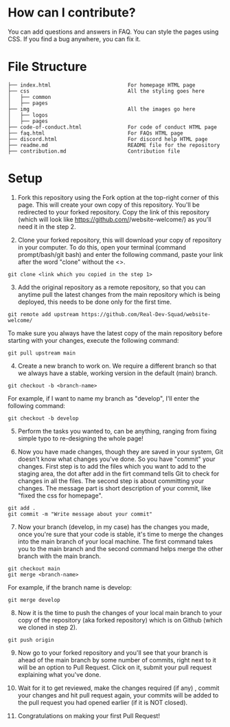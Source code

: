 # How can I contribute?

You can add questions and answers in FAQ.
You can style the pages using CSS.
If you find a bug anywhere, you can fix it.

# File Structure

```
├── index.html                         For homepage HTML page 
├── css                                All the styling goes here
│   ├── common
│   ├── pages
├── img                                All the images go here
│   ├── logos
│   ├── pages
├── code-of-conduct.html               For code of conduct HTML page
├── faq.html                           For FAQs HTML page
├── discord.html                       For discord help HTML page
├── readme.md                          README file for the repository
├── contribution.md                    Contribution file
```

# Setup

1. Fork this repository using the Fork option at the top-right corner of this page. This will create your own copy of this repository. You'll be redirected to your forked repository. Copy the link of this repository (which will look like https://github.com/<your-username>/website-welcome/) as you'll need it in the step 2.

2. Clone your forked repository, this will download your copy of repository in your computer. To do this, open your terminal (command prompt/bash/git bash) and enter the following command, paste your link after the word "clone" without the <>.
``` 
git clone <link which you copied in the step 1>
```

3. Add the original repository as a remote repository, so that you can anytime pull the latest changes from the main repository which is being deployed, this needs to be done only for the first time.
``` 
git remote add upstream https://github.com/Real-Dev-Squad/website-welcome/ 
```
To make sure you always have the latest copy of the main repository before starting with your changes, execute the following command:
```
git pull upstream main
```

4. Create a new branch to work on. We require a different branch so that we always have a stable, working version in the default (main) branch.
``` 
git checkout -b <branch-name> 
```

For example, if I want to name my branch as "develop", I'll enter the following command:
``` 
git checkout -b develop
```

5. Perform the tasks you wanted to, can be anything, ranging from fixing simple typo to re-designing the whole page!

6. Now you have made changes, though they are saved in your system, Git doesn't know what changes you've done. So you have "commit" your changes. First step is to add the files which you want to add to the staging area, the dot after add in the firt command tells Git to check for changes in all the files. The second step is about committing your changes. The message part is short description of your commit, like "fixed the css for homepage".
``` 
git add .
git commit -m "Write message about your commit" 
```

7. Now your branch (develop, in my case) has the changes you made, once you're sure that your code is stable, it's time to merge the changes into the main branch of your local machine. The first command takes you to the main branch and the second command helps merge the other branch with the main branch.
``` 
git checkout main
git merge <branch-name>
```

For example, if the branch name is develop:
```
git merge develop
```

8. Now it is the time to push the changes of your local main branch to your copy of the repository (aka forked repository) which is on Github (which we cloned in step 2).
```
git push origin
```

9. Now go to your forked repository and you'll see that your branch is ahead of the main branch by some number of commits, right next to it will be an option to Pull Request. Click on it, submit your pull request explaining what you've done.

10. Wait for it to get reviewed, make the changes required (if any) , commit your changes and hit pull request again, your commits will be added to the pull request you had opened earlier (if it is NOT closed).

11. Congratulations on making your first Pull Request!